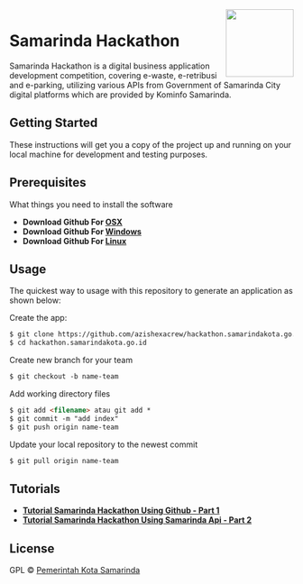 <img src="https://hackathon.samarindakota.go.id/img/logo_home.png" align="right" width="120px"/>


# Samarinda Hackathon

Samarinda Hackathon is a digital business application development competition, covering e-waste, e-retribusi and e-parking, utilizing various APIs from Government of Samarinda City digital platforms which are provided by Kominfo Samarinda.

## Getting Started
These instructions will get you a copy of the project up and running on your local machine for development and testing purposes.
## Prerequisites
What things you need to install the software
* **Download Github For [OSX](http://git-scm.com/download/mac)**
* **Download Github For [Windows](https://gitforwindows.org/)**
* **Download Github For [Linux](http://git-scm.com/book/en/Getting-Started-Installing-Git)**

## Usage
The quickest way to usage with this repository to generate an application as shown below:

Create the app:
 ```html
 $ git clone https://github.com/azishexacrew/hackathon.samarindakota.go.id.git    
 $ cd hackathon.samarindakota.go.id
 ```
 
 Create new branch for your team
 ```html
 $ git checkout -b name-team    
 ```
 
 Add working directory files
  ```html
 $ git add <filename> atau git add *
 $ git commit -m "add index"
 $ git push origin name-team
 ```
 
 Update your local repository to the newest commit
  ```html
 $ git pull origin name-team
 ```

## Tutorials
* **[Tutorial Samarinda Hackathon Using Github - Part 1](http://git-scm.com/download/mac)**
* **[Tutorial Samarinda Hackathon Using Samarinda Api - Part 2](https://gitforwindows.org/)**
## License

GPL © [Pemerintah Kota Samarinda](https://samarindakota.go.id)
